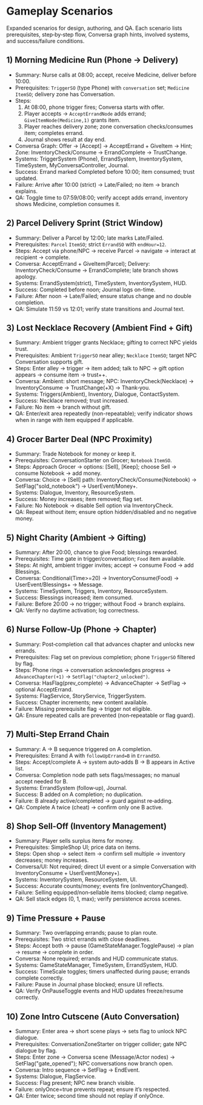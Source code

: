 # Gameplay Scenarios

Expanded scenarios for design, authoring, and QA. Each scenario lists prerequisites, step‑by‑step flow, Conversa graph hints, involved systems, and success/failure conditions.

## 1) Morning Medicine Run (Phone → Delivery)
- Summary: Nurse calls at 08:00; accept, receive Medicine, deliver before 10:00.
- Prerequisites: `TriggerSO` (type Phone) with `conversation` set; `Medicine` `ItemSO`; delivery zone has Conversation.
- Steps:
  1) At 08:00, phone trigger fires; Conversa starts with offer.
  2) Player accepts → `AcceptErrandNode` adds errand; `GiveItemNode(Medicine,1)` grants item.
  3) Player reaches delivery zone; zone conversation checks/consumes item; completes errand.
  4) Journal shows result at day end.
- Conversa Graph: Offer → [Accept] → AcceptErrand + GiveItem → Hint; Zone: InventoryCheck/Consume → ErrandComplete → TrustChange.
- Systems: TriggerSystem (Phone), ErrandSystem, InventorySystem, TimeSystem, MyConversaController, Journal.
- Success: Errand marked Completed before 10:00; item consumed; trust updated.
- Failure: Arrive after 10:00 (strict) → Late/Failed; no item → branch explains.
- QA: Toggle time to 07:59/08:00; verify accept adds errand, inventory shows Medicine, completion consumes it.

## 2) Parcel Delivery Sprint (Strict Window)
- Summary: Deliver a Parcel by 12:00; late marks Late/Failed.
- Prerequisites: `Parcel` `ItemSO`; strict `ErrandSO` with `endHour=12`.
- Steps: Accept via phone/NPC → receive Parcel → navigate → interact at recipient → complete.
- Conversa: AcceptErrand + GiveItem(Parcel); Delivery: InventoryCheck/Consume → ErrandComplete; late branch shows apology.
- Systems: ErrandSystem(strict), TimeSystem, InventorySystem, HUD.
- Success: Completed before noon; Journal logs on-time.
- Failure: After noon → Late/Failed; ensure status change and no double completion.
- QA: Simulate 11:59 vs 12:01; verify state transitions and Journal text.

## 3) Lost Necklace Recovery (Ambient Find + Gift)
- Summary: Ambient trigger grants Necklace; gifting to correct NPC yields trust.
- Prerequisites: Ambient `TriggerSO` near alley; `Necklace` `ItemSO`; target NPC Conversation supports gift.
- Steps: Enter alley → trigger → item added; talk to NPC → gift option appears → consume item → trust++.
- Conversa: Ambient: short message; NPC: InventoryCheck(Necklace) → InventoryConsume → TrustChange(+X) → Thank‑you.
- Systems: Triggers(Ambient), Inventory, Dialogue, ContactSystem.
- Success: Necklace removed; trust increased.
- Failure: No item → branch without gift.
- QA: Enter/exit area repeatedly (non-repeatable); verify indicator shows when in range with item equipped if applicable.

## 4) Grocer Barter Deal (NPC Proximity)
- Summary: Trade Notebook for money or keep it.
- Prerequisites: ConversationStarter on Grocer; `Notebook` `ItemSO`.
- Steps: Approach Grocer → options: [Sell], [Keep]; choose Sell → consume Notebook → add money.
- Conversa: Choice → [Sell] path: InventoryCheck/Consume(Notebook) → SetFlag("sold_notebook") → UserEvent/Money+.
- Systems: Dialogue, Inventory, ResourceSystem.
- Success: Money increases; item removed; flag set.
- Failure: No Notebook → disable Sell option via InventoryCheck.
- QA: Repeat without item; ensure option hidden/disabled and no negative money.

## 5) Night Charity (Ambient → Gifting)
- Summary: After 20:00, chance to give Food; blessings rewarded.
- Prerequisites: Time gate in trigger/conversation; `Food` item available.
- Steps: At night, ambient trigger invites; accept → consume Food → add Blessings.
- Conversa: Conditional(Time>=20) → InventoryConsume(Food) → UserEvent/Blessings+ → Message.
- Systems: TimeSystem, Triggers, Inventory, ResourceSystem.
- Success: Blessings increased; item consumed.
- Failure: Before 20:00 → no trigger; without Food → branch explains.
- QA: Verify no daytime activation; log correctness.

## 6) Nurse Follow‑Up (Phone → Chapter)
- Summary: Post‑completion call that advances chapter and unlocks new errands.
- Prerequisites: Flag set on previous completion; phone `TriggerSO` filtered by flag.
- Steps: Phone rings → conversation acknowledges progress → `AdvanceChapter(+1)` → `SetFlag("chapter2_unlocked")`.
- Conversa: HasFlag(prev_complete) → AdvanceChapter → SetFlag → optional AcceptErrand.
- Systems: FlagService, StoryService, TriggerSystem.
- Success: Chapter increments; new content available.
- Failure: Missing prerequisite flag → trigger not eligible.
- QA: Ensure repeated calls are prevented (non‑repeatable or flag guard).

## 7) Multi‑Step Errand Chain
- Summary: A → B sequence triggered on A completion.
- Prerequisites: Errand A with `followUpErrand=B` in `ErrandSO`.
- Steps: Accept/complete A → system auto‑adds B → B appears in Active list.
- Conversa: Completion node path sets flags/messages; no manual accept needed for B.
- Systems: ErrandSystem (follow‑up), Journal.
- Success: B added on A completion; no duplication.
- Failure: B already active/completed → guard against re‑adding.
- QA: Complete A twice (cheat) → confirm only one B active.

## 8) Shop Sell‑Off (Inventory Management)
- Summary: Player sells surplus items for money.
- Prerequisites: SimpleShop UI; price data on items.
- Steps: Open shop → select item → confirm sell multiple → inventory decreases; money increases.
- Conversa/UI: Not required; direct UI event or a simple Conversation with InventoryConsume + UserEvent(Money+).
- Systems: InventorySystem, ResourceSystem, UI.
- Success: Accurate counts/money; events fire (onInventoryChanged).
- Failure: Selling equipped/non‑sellable items blocked; clamp negative.
- QA: Sell stack edges (0, 1, max); verify persistence across scenes.

## 9) Time Pressure + Pause
- Summary: Two overlapping errands; pause to plan route.
- Prerequisites: Two strict errands with close deadlines.
- Steps: Accept both → pause (GameStateManager.TogglePause) → plan → resume → complete in order.
- Conversa: None required; errands and HUD communicate status.
- Systems: GameStateManager, TimeSystem, ErrandSystem, HUD.
- Success: TimeScale toggles; timers unaffected during pause; errands complete correctly.
- Failure: Pause in Journal phase blocked; ensure UI reflects.
- QA: Verify OnPauseToggle events and HUD updates freeze/resume correctly.

## 10) Zone Intro Cutscene (Auto Conversation)
- Summary: Enter area → short scene plays → sets flag to unlock NPC dialogue.
- Prerequisites: ConversationZoneStarter on trigger collider; gate NPC dialogue by flag.
- Steps: Enter zone → Conversa scene (Message/Actor nodes) → SetFlag("gate_opened"); NPC conversations now branch open.
- Conversa: Intro sequence → SetFlag → EndEvent.
- Systems: Dialogue, FlagService.
- Success: Flag present; NPC new branch visible.
- Failure: onlyOnce=true prevents repeat; ensure it’s respected.
- QA: Enter twice; second time should not replay if onlyOnce.
